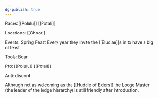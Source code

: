 ```yaml
---
dg-publish: true
---
```


Races:[[Polulu]] [[Potali]]

Locations: [[Choor]]

Events: Spring Feast  Every year they invite the [[Elucian]]s in to have a big ol feast

Tools: Bear

Pro: [[Polulu]] [[Potali]]

Anti: discord

Although not as welcoming as the [[Huddle of Elders]] the Lodge Master (the leader of the lodge hierarchy) is still friendly after introduction.
